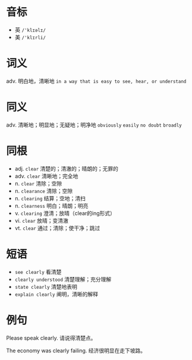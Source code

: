 # 音标

- 英 `/'klɪəlɪ/`
- 美 `/'klɪrli/`

# 词义

adv. 明白地，清晰地
`in a way that is easy to see, hear, or understand`

# 同义

adv. 清晰地；明显地；无疑地；明净地
`obviously` `easily` `no doubt` `broadly`

# 同根

- adj. `clear` 清楚的；清澈的；晴朗的；无罪的
- adv. `clear` 清晰地；完全地
- n. `clear` 清除；空隙
- n. `clearance` 清除；空隙
- n. `clearing` 结算；空地；清扫
- n. `clearness` 明白；晴朗；明亮
- v. `clearing` 澄清；放晴（clear的ing形式）
- vi. `clear` 放晴；变清澈
- vt. `clear` 通过；清除；使干净；跳过

# 短语

- `see clearly` 看清楚
- `clearly understood` 清楚理解；充分理解
- `state clearly` 清楚地表明
- `explain clearly` 阐明，清晰的解释

# 例句

Please speak clearly.
请说得清楚点。

The economy was clearly failing.
经济很明显在走下坡路。


